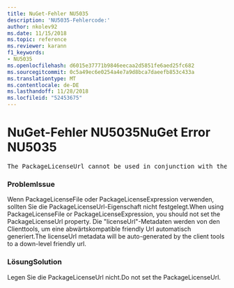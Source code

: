 ```yaml
---
title: NuGet-Fehler NU5035
description: 'NU5035-Fehlercode:'
author: nkolev92
ms.date: 11/15/2018
ms.topic: reference
ms.reviewer: karann
f1_keywords:
- NU5035
ms.openlocfilehash: d6015e37771b9846eecaa2d5851fe6aed25fc682
ms.sourcegitcommit: 0c5a49ec6e0254a4e7a9d8bca7daeefb853c433a
ms.translationtype: MT
ms.contentlocale: de-DE
ms.lasthandoff: 11/28/2018
ms.locfileid: "52453675"
---
```

# <a name="nuget-error-nu5035"></a><span data-ttu-id="9801b-103">NuGet-Fehler NU5035</span><span class="sxs-lookup"><span data-stu-id="9801b-103">NuGet Error NU5035</span></span>
<pre>The PackageLicenseUrl cannot be used in conjunction with the PackageLicenseFile and PackageLicenseExpression.</pre>

### <a name="issue"></a><span data-ttu-id="9801b-104">Problem</span><span class="sxs-lookup"><span data-stu-id="9801b-104">Issue</span></span>

<span data-ttu-id="9801b-105">Wenn PackageLicenseFile oder PackageLicenseExpression verwenden, sollten Sie die PackageLicenseUrl-Eigenschaft nicht festgelegt.</span><span class="sxs-lookup"><span data-stu-id="9801b-105">When using PackageLicenseFile or PackageLicenseExpression, you should not set the PackageLicenseUrl property.</span></span> <span data-ttu-id="9801b-106">Die "licenseUrl"-Metadaten werden von den Clienttools, um eine abwärtskompatible friendly Url automatisch generiert.</span><span class="sxs-lookup"><span data-stu-id="9801b-106">The licenseUrl metadata will be auto-generated by the client tools to a down-level friendly url.</span></span>

### <a name="solution"></a><span data-ttu-id="9801b-107">Lösung</span><span class="sxs-lookup"><span data-stu-id="9801b-107">Solution</span></span>

<span data-ttu-id="9801b-108">Legen Sie die PackageLicenseUrl nicht.</span><span class="sxs-lookup"><span data-stu-id="9801b-108">Do not set the PackageLicenseUrl.</span></span>
